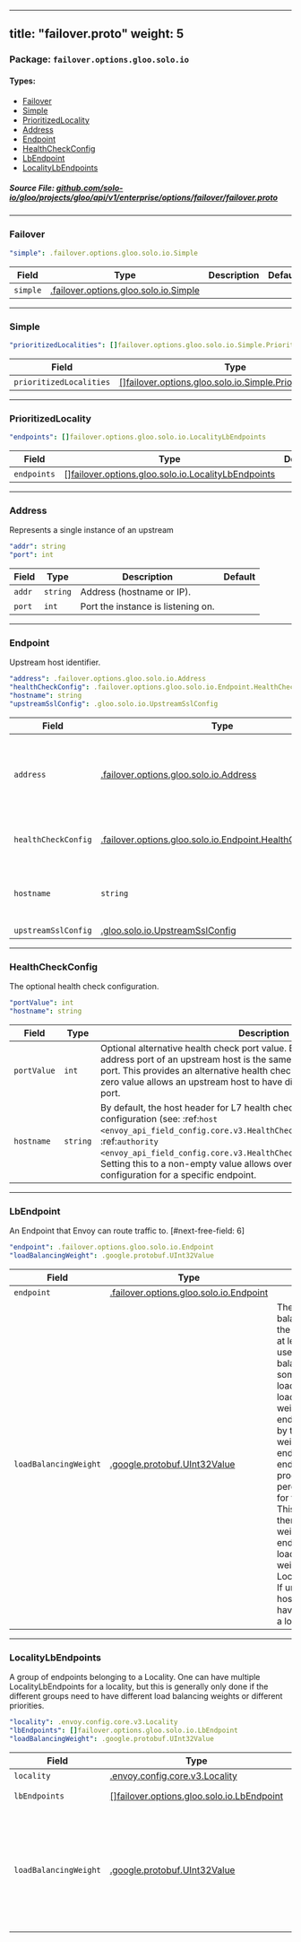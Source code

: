 
---
title: "failover.proto"
weight: 5
---

<!-- Code generated by solo-kit. DO NOT EDIT. -->


### Package: `failover.options.gloo.solo.io` 
#### Types:


- [Failover](#failover)
- [Simple](#simple)
- [PrioritizedLocality](#prioritizedlocality)
- [Address](#address)
- [Endpoint](#endpoint)
- [HealthCheckConfig](#healthcheckconfig)
- [LbEndpoint](#lbendpoint)
- [LocalityLbEndpoints](#localitylbendpoints)
  



##### Source File: [github.com/solo-io/gloo/projects/gloo/api/v1/enterprise/options/failover/failover.proto](https://github.com/solo-io/gloo/blob/master/projects/gloo/api/v1/enterprise/options/failover/failover.proto)





---
### Failover



```yaml
"simple": .failover.options.gloo.solo.io.Simple

```

| Field | Type | Description | Default |
| ----- | ---- | ----------- |----------- | 
| `simple` | [.failover.options.gloo.solo.io.Simple](../failover.proto.sk/#simple) |  |  |




---
### Simple



```yaml
"prioritizedLocalities": []failover.options.gloo.solo.io.Simple.PrioritizedLocality

```

| Field | Type | Description | Default |
| ----- | ---- | ----------- |----------- | 
| `prioritizedLocalities` | [[]failover.options.gloo.solo.io.Simple.PrioritizedLocality](../failover.proto.sk/#prioritizedlocality) |  |  |




---
### PrioritizedLocality



```yaml
"endpoints": []failover.options.gloo.solo.io.LocalityLbEndpoints

```

| Field | Type | Description | Default |
| ----- | ---- | ----------- |----------- | 
| `endpoints` | [[]failover.options.gloo.solo.io.LocalityLbEndpoints](../failover.proto.sk/#localitylbendpoints) |  |  |




---
### Address

 
Represents a single instance of an upstream

```yaml
"addr": string
"port": int

```

| Field | Type | Description | Default |
| ----- | ---- | ----------- |----------- | 
| `addr` | `string` | Address (hostname or IP). |  |
| `port` | `int` | Port the instance is listening on. |  |




---
### Endpoint

 
Upstream host identifier.

```yaml
"address": .failover.options.gloo.solo.io.Address
"healthCheckConfig": .failover.options.gloo.solo.io.Endpoint.HealthCheckConfig
"hostname": string
"upstreamSslConfig": .gloo.solo.io.UpstreamSslConfig

```

| Field | Type | Description | Default |
| ----- | ---- | ----------- |----------- | 
| `address` | [.failover.options.gloo.solo.io.Address](../failover.proto.sk/#address) | The upstream host address. .. attention:: The form of host address depends on the given cluster type. For STATIC or EDS, it is expected to be a direct IP address (or something resolvable by the specified :ref:`resolver <envoy_api_field_config.core.v3.SocketAddress.resolver_name>` in the Address). For LOGICAL or STRICT DNS, it is expected to be hostname, and will be resolved via DNS. |  |
| `healthCheckConfig` | [.failover.options.gloo.solo.io.Endpoint.HealthCheckConfig](../failover.proto.sk/#healthcheckconfig) | The optional health check configuration is used as configuration for the health checker to contact the health checked host. .. attention:: This takes into effect only for upstream clusters with :ref:`active health checking <arch_overview_health_checking>` enabled. |  |
| `hostname` | `string` | The hostname associated with this endpoint. This hostname is not used for routing or address resolution. If provided, it will be associated with the endpoint, and can be used for features that require a hostname, like :ref:`auto_host_rewrite <envoy_api_field_config.route.v3.RouteAction.auto_host_rewrite>`. |  |
| `upstreamSslConfig` | [.gloo.solo.io.UpstreamSslConfig](../../../../ssl.proto.sk/#upstreamsslconfig) |  |  |




---
### HealthCheckConfig

 
The optional health check configuration.

```yaml
"portValue": int
"hostname": string

```

| Field | Type | Description | Default |
| ----- | ---- | ----------- |----------- | 
| `portValue` | `int` | Optional alternative health check port value. By default the health check address port of an upstream host is the same as the host's serving address port. This provides an alternative health check port. Setting this with a non-zero value allows an upstream host to have different health check address port. |  |
| `hostname` | `string` | By default, the host header for L7 health checks is controlled by cluster level configuration (see: :ref:`host <envoy_api_field_config.core.v3.HealthCheck.HttpHealthCheck.host>` and :ref:`authority <envoy_api_field_config.core.v3.HealthCheck.GrpcHealthCheck.authority>`). Setting this to a non-empty value allows overriding the cluster level configuration for a specific endpoint. |  |




---
### LbEndpoint

 
An Endpoint that Envoy can route traffic to.
[#next-free-field: 6]

```yaml
"endpoint": .failover.options.gloo.solo.io.Endpoint
"loadBalancingWeight": .google.protobuf.UInt32Value

```

| Field | Type | Description | Default |
| ----- | ---- | ----------- |----------- | 
| `endpoint` | [.failover.options.gloo.solo.io.Endpoint](../failover.proto.sk/#endpoint) |  |  |
| `loadBalancingWeight` | [.google.protobuf.UInt32Value](https://developers.google.com/protocol-buffers/docs/reference/csharp/class/google/protobuf/well-known-types/u-int-32-value) | The optional load balancing weight of the upstream host; at least 1. Envoy uses the load balancing weight in some of the built in load balancers. The load balancing weight for an endpoint is divided by the sum of the weights of all endpoints in the endpoint's locality to produce a percentage of traffic for the endpoint. This percentage is then further weighted by the endpoint's locality's load balancing weight from LocalityLbEndpoints. If unspecified, each host is presumed to have equal weight in a locality. |  |




---
### LocalityLbEndpoints

 
A group of endpoints belonging to a Locality.
One can have multiple LocalityLbEndpoints for a locality, but this is
generally only done if the different groups need to have different load
balancing weights or different priorities.

```yaml
"locality": .envoy.config.core.v3.Locality
"lbEndpoints": []failover.options.gloo.solo.io.LbEndpoint
"loadBalancingWeight": .google.protobuf.UInt32Value

```

| Field | Type | Description | Default |
| ----- | ---- | ----------- |----------- | 
| `locality` | [.envoy.config.core.v3.Locality](../../../../../../../../../../../envoy/config/core/v3/base.proto.sk/#locality) | Identifies location of where the upstream hosts run. |  |
| `lbEndpoints` | [[]failover.options.gloo.solo.io.LbEndpoint](../failover.proto.sk/#lbendpoint) | The group of endpoints belonging to the locality specified. |  |
| `loadBalancingWeight` | [.google.protobuf.UInt32Value](https://developers.google.com/protocol-buffers/docs/reference/csharp/class/google/protobuf/well-known-types/u-int-32-value) | Optional: Per priority/region/zone/sub_zone weight; at least 1. The load balancing weight for a locality is divided by the sum of the weights of all localities at the same priority level to produce the effective percentage of traffic for the locality. Locality weights are only considered when :ref:`locality weighted load balancing <arch_overview_load_balancing_locality_weighted_lb>` is configured. These weights are ignored otherwise. If no weights are specified when locality weighted load balancing is enabled, the locality is assigned no load. |  |





<!-- Start of HubSpot Embed Code -->
<script type="text/javascript" id="hs-script-loader" async defer src="//js.hs-scripts.com/5130874.js"></script>
<!-- End of HubSpot Embed Code -->

